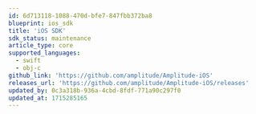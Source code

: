 ```yaml
---
id: 6d713118-1088-470d-bfe7-847fbb372ba8
blueprint: ios_sdk
title: 'iOS SDK'
sdk_status: maintenance
article_type: core
supported_languages:
  - swift
  - obj-c
github_link: 'https://github.com/amplitude/Amplitude-iOS'
releases_url: 'https://github.com/amplitude/Amplitude-iOS/releases'
updated_by: 0c3a318b-936a-4cbd-8fdf-771a90c297f0
updated_at: 1715285165
---
```

